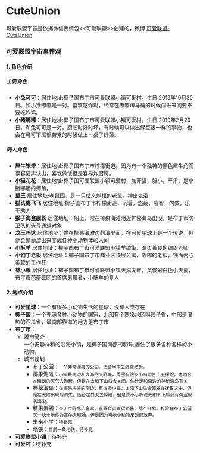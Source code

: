 # CuteUnion
可爱联盟宇宙是依据微信表情包<<可爱联盟>>创建的，微博 [可爱联盟-CuteUnion](https://weibo.com/n/%E5%8F%AF%E7%88%B1%E8%81%94%E7%9B%9F-CuteUnion)
### 可爱联盟宇宙事件观
#### 1. 角色介绍
##### 主要角色
- **小兔可可**：居住地址:椰子国布丁市可爱联盟小镇可爱村。生日:2019年10月30日。和小猪嘟嘟是一对。喜欢吃炸鸡，经常在嘟嘟蹲马桶的时候闯进来问要不要吃炸鸡。
- **小猪嘟嘟**：居住地址:椰子国布丁市可爱联盟小镇可爱村。生日:2019年2月20日。和兔可可是一对。厨艺时好时坏，有时候可以做出绿豆饭一样的事物，也会在可可下班很劳累的时候做上一桌子好菜。
##### 同人角色
- **犀牛笨笨**：居住地址:椰子国布丁市柠檬街道。因为有一个独特的黑色犀牛角而很容易辨认出，喜欢做饭但是容易炸厨房。
- **小猫花花**：居住地址:椰子国可爱联盟小镇可爱村，加菲猫，胆小，严肃，是小猪嘟嘟的师弟。
- **鼠王** 居住地址:老鼠国，是一只仗义魁梧的老鼠，神出鬼没
- **猫头鹰飞飞** 居住地址:椰子国布丁市柠檬街道，沉着，悠哉，睿智，内敛，乐于助人
- **猴子海盗舰长** 居住地址：船上，常在椰果海滩附近神秘海岛出没，是布丁市防卫队的头号通缉对象
- **龙王呜达** 居住地址：住在椰果海滩边的海里面，在可爱星球上是一个传说，但他会偷偷溜出来变成各种小动物体验人间
- **小酥羊** 居住地址：椰子国布丁市可爱联盟小镇羊绒街，温柔善良的编织老师
- **小狗丁老板** 居住地址：椰子国布丁市商业区顶层公寓，嘟嘟的老板，铁面内心柔软的工作狂
- **林小雁** 居住地址：椰子国布丁市可爱联盟小镇天鹅湖畔，英俊的白色小天鹅，布丁市芭蕾舞团的首席男舞者，小酥羊的爱人
#### 2. 地点介绍
- **可爱星球**：一个有很多小动物生活的星球，没有人类存在
- **椰子国**：一个充满各种小动物的国家，北部有个寒冷地区叫饺子省，中部是湿热的西瓜省，最南部靠海的地方是布丁市
- **布丁市**：
    - 城市简介<br>
    一个安静祥和的沿海小镇，是椰子国南部的明珠,居住了很多各种各样的小动物。
    - 城市规划
        - 布丁公园：`一个非常漂亮的公园，适合周末去野餐散步。`
        - 椰果海滩：`小镇最南边和大海的交界处，周围有很多小岛适合上去探险，也适合在晴朗的天气去游玩。但是在太阳下山后会关闭，估计是和南边的神秘海岛有关`
        - 神秘海岛：`在椰果海滩的南边，有很多小岛，太阳下山后会笼罩在迷雾之中，但是在太阳出现后消失。适合在白天去探险，但是要小心听说太阳下上后会有海盗舰长出没。`
        - 糖果集团：`布丁市的龙头企业，主要负责百货销售，地产开发。打算在布丁公园买一块土地作为高尔夫球场，但是因为当地小动物反对而放弃。`
        - 未来小学：`待补充`
        - 地铁：`目前一条地铁，待补充`
- **可爱联盟小镇**：待补充
- **可爱村**：待补充
